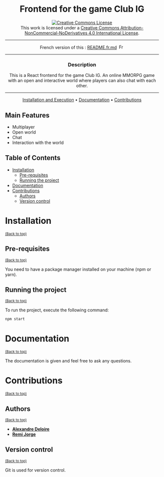 <div align="center">

# Frontend for the game Club IG

<a rel="license" href="http://creativecommons.org/licenses/by-nc-nd/4.0/"><img alt="Creative Commons License" style="border-width:0" src="https://i.creativecommons.org/l/by-nc-nd/4.0/88x31.png" /></a><br />This work is licensed under a <a rel="license" href="http://creativecommons.org/licenses/by-nc-nd/4.0/">Creative Commons Attribution-NonCommercial-NoDerivatives 4.0 International License</a>.

---

French version of this : [README.fr.md](README.fr.md)
<a href="README.fr.md"><img src="https://upload.wikimedia.org/wikipedia/commons/thumb/c/c3/Flag_of_France.svg/1200px-Flag_of_France.svg.png" width="20" height="15" alt="French version"></a>

---

### **Description**

This is a React frontend for the game Club IG. An online MMORPG game with an open and interactive world where players can also chat with each other.

---

[Installation and Execution](#installation) •
[Documentation](#documentation) •
[Contributions](#contributions)

</div>


## Main Features

- Multiplayer
- Open world
- Chat
- Interaction with the world

## Table of Contents

- [Installation](#installation)
  - [Pre-requisites](#pre-requisites)
  - [Running the project](#running-the-project)
- [Documentation](#documentation)
- [Contributions](#contributions)
  - [Authors](#authors)
  - [Version control](#version-control)

# Installation
<sup>[(Back to top)](#table-of-contents)</sup>

## Pre-requisites
<sup>[(Back to top)](#table-of-contents)</sup>

You need to have a package manager installed on your machine (npm or yarn).

## Running the project
<sup>[(Back to top)](#table-of-contents)</sup>

To run the project, execute the following command:

```bash
npm start
```

# Documentation
<sup>[(Back to top)](#table-of-contents)</sup>

The documentation is given and feel free to ask any questions.

# Contributions
<sup>[(Back to top)](#table-of-contents)</sup>

## Authors
<sup>[(Back to top)](#table-of-contents)</sup>

- [**Alexandre Deloire**](https://github.com/alexdeloire)
- [**Remi Jorge**](https://github.com/RemiJorge)

## Version control
<sup>[(Back to top)](#table-of-contents)</sup>

Git is used for version control.
